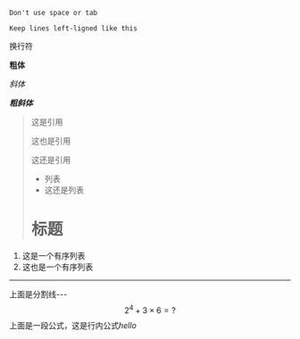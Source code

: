 `Don't use space or tab`

`Keep lines left-ligned like this`

换行符<br>

**粗体**

*斜体*

***粗斜体***

> 这是引用
>
> 这也是引用
>
> 这还是引用
>
> - 列表
> - 这还是列表
>
> # 标题

1. 这是一个有序列表
2. 这也是一个有序列表

---

上面是分割线---
$$
2^4 + 3 \times 6 = ?
$$
上面是一段公式，这是行内公式$hello$

